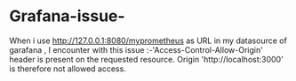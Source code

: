 # Grafana-issue-
When i use http://127.0.0.1:8080/myprometheus as URL in my datasource of garafana , I encounter with this issue :-'Access-Control-Allow-Origin' header is present on the requested resource. Origin 'http://localhost:3000' is therefore not allowed access.
